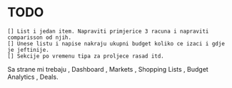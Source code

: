 # TODO
    [] List i jedan item. Napraviti primjerice 3 racuna i napraviti comparisson od njih. 
    [] Unese listu i napise nakraju ukupni budget koliko ce izaci i gdje je jeftinije.
    [] Sekcije po vremenu tipa za proljece rasad itd.

Sa strane mi trebaju , Dashboard , Markets , Shopping Lists , Budget Analytics , Deals.